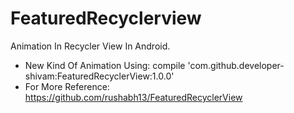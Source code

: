 # FeaturedRecyclerview
Animation In Recycler View In Android.

- New Kind Of Animation Using: compile 'com.github.developer-shivam:FeaturedRecyclerView:1.0.0'
- For More Reference: https://github.com/rushabh13/FeaturedRecyclerView
